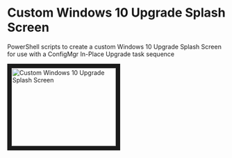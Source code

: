 # Custom Windows 10 Upgrade Splash Screen
PowerShell scripts to create a custom Windows 10 Upgrade Splash Screen for use with a ConfigMgr In-Place Upgrade task sequence

<a href="https://youtu.be/u3pShK9-LrA" target="_blank"><img src="http://img.youtube.com/vi/u3pShK9-LrA/0.jpg" 
alt="Custom Windows 10 Upgrade Splash Screen" width="240" height="180" border="10" /></a>
